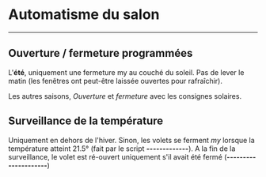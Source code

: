 # Automatisme du salon
---

## Ouverture / fermeture programmées

L'**été**, uniquement une fermeture my au couché du soleil. Pas de lever le matin (les fenêtres ont peut-être laissée ouvertes pour rafraîchir).

Les autres saisons, *Ouverture* et *fermeture* avec les consignes solaires.

## Surveillance de la température

Uniquement en dehors de l'hiver.
Sinon, les volets se ferment *my* lorsque la température atteint 21.5° (fait par le script **-------------**).
A la fin de la surveillance, le volet est ré-ouvert uniquement s'il avait été fermé (**---------------------**)

